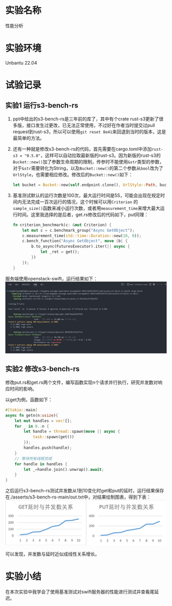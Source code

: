 # 实验名称
性能分析
# 实验环境
Unbantu 22.04
# 试验记录
## 实验1 运行s3-bench-rs
1. ppt中给出的s3-bench-rs是三年前的库了，其中有个crate rust-s3更新了很多版，接口发生过更改，已无法正常使用，不过好在作者当时提交过pull request到rust-s3，所以可以使用`git reset 8e41`来回退到当时的版本，这是最简单的方法。

2. 还有一种就是修改s3-bench-rs的代码，首先需要在cargo.toml中添加`rust-s3 = "0.5.0"`，这样可以自动拉取最新版的rust-s3。因为新版的rust-s3的`Bucket::new()`加了参数生命周期的限制，传参时不能使用`&str`类型的参数，对于`&str`需要转化为String，以及`Bucket::new()`的第二个参数从`bool`改为了`UrlStyle`，也需要相应修改。修改后的`Bucket::new()`如下：
    ```rust
    let bucket = Bucket::new(self.endpoint.clone(), UrlStyle::Path, bucket.to_string(), self.region.clone()).unwrap();
    ```

3. 基准测试默认的运行次数是100次，最大运行时间是5S，可能会出现在规定时间内无法完成一百次运行的情况，这个时候可以用`Criterion` 的`sample_size()`函数来减小运行次数，或者用`measurement_time`来增大最大运行时间。这里我选择的是后者，get.rs修改后的代码如下，put同理：
    ```Rust
    fn criterion_benchmark(c: &mut Criterion) {
        let mut c = c.benchmark_group("Async GetObject");
        c.measurement_time(std::time::Duration::new(10, 0));
        c.bench_function("Async GetObject", move |b| {
            b.to_async(FuturesExecutor).iter(|| async {
                let _ret = get();
            })
        });
    }
    ```

服务端使用openstack-swift，运行结果如下：
![](figure/run_bench.png)

## 实验2 修改s3-bench-rs
修改put.rs和get.rs两个文件，编写函数实现n个请求并行执行，研究并发数对响应时间的影响。

以get为例，函数如下：
```rust
#[tokio::main]
async fn getn(n:usize){
    let mut handles = vec![];
    for _ in 0..n {
        let handle = thread::spawn(move || async {
            task::spawn(get())
        });
        handles.push(handle);
    }
    // 等待所有线程完成
    for handle in handles {
        let _=handle.join().unwrap().await;
    }
}
```

之后运行s3-bench-rs测试并发数从1到10变化时get和put的延时，运行结果保存在./asserts/s3-bench-rs-main/out.txt中，对结果绘制图表，得到下表：
![](./figure/image.png)

可以发现，并发数与延时近似成线性关系增长。

# 实验小结
在本次实验中我学会了使用基准测试对swift服务器的性能进行测试并查看尾延迟。